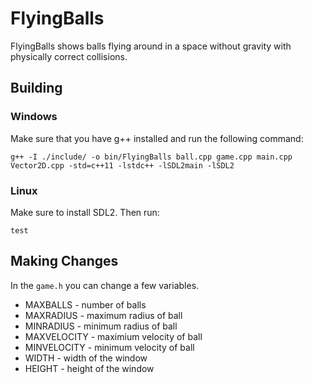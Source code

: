 # FlyingBalls

FlyingBalls shows balls flying around in a space without gravity with physically correct collisions.

## Building

### Windows

Make sure that you have g++ installed and run the following command:
```
g++ -I ./include/ -o bin/FlyingBalls ball.cpp game.cpp main.cpp Vector2D.cpp -std=c++11 -lstdc++ -lSDL2main -lSDL2
```

### Linux

Make sure to install SDL2. Then run:
```
test
```

## Making Changes

In the ``game.h`` you can change a few variables.
 * MAXBALLS - number of balls
 * MAXRADIUS - maximum radius of ball
 * MINRADIUS - minimum radius of ball
 * MAXVELOCITY - maximium velocity of ball
 * MINVELOCITY - minimum velocity of ball
 * WIDTH - width of the window
 * HEIGHT - height of the window
